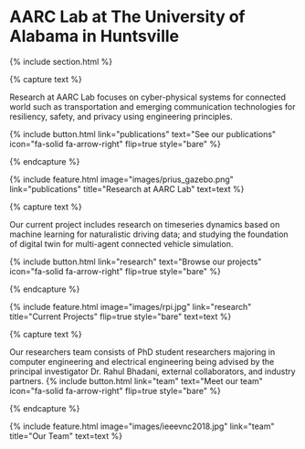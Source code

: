 ---
---

# AARC Lab at The University of Alabama in Huntsville



{% include section.html %}


{% capture text %}

Research at AARC Lab focuses on cyber-physical systems for connected world such as transportation and emerging communication technologies for resiliency, safety, and privacy using engineering principles.

{%
  include button.html
  link="publications"
  text="See our publications"
  icon="fa-solid fa-arrow-right"
  flip=true
  style="bare"
%}

{% endcapture %}

{%
  include feature.html
  image="images/prius_gazebo.png"
  link="publications"
  title="Research at AARC Lab"
  text=text
%}

{% capture text %}

Our current project includes research on timeseries dynamics based on machine learning for naturalistic driving data; and studying the foundation of digital twin for multi-agent connected vehicle simulation.

{%
  include button.html
  link="research"
  text="Browse our projects"
  icon="fa-solid fa-arrow-right"
  flip=true
  style="bare"
%}

{% endcapture %}

{%
  include feature.html
  image="images/rpi.jpg"
  link="research"
  title="Current Projects"
  flip=true
  style="bare"
  text=text
%}

{% capture text %}

Our researchers team consists of PhD student researchers majoring in computer engineering and electrical engineering being advised by the principal investigator Dr. Rahul Bhadani, external collaborators, and industry partners.
{%
  include button.html
  link="team"
  text="Meet our team"
  icon="fa-solid fa-arrow-right"
  flip=true
  style="bare"
%}

{% endcapture %}

{%
  include feature.html
  image="images/ieeevnc2018.jpg"
  link="team"
  title="Our Team"
  text=text
%}
